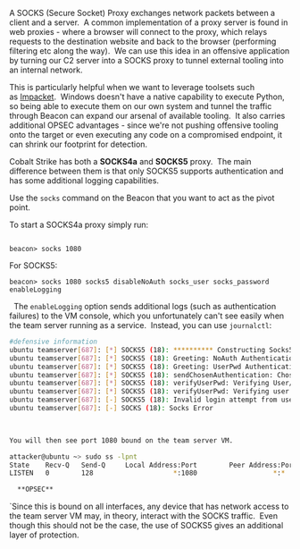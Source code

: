 
A SOCKS (Secure Socket) Proxy exchanges network packets between a client and a server.  A common implementation of a proxy server is found in web proxies - where a browser will connect to the proxy, which relays requests to the destination website and back to the browser (performing filtering etc along the way).  We can use this idea in an offensive application by turning our C2 server into a SOCKS proxy to tunnel external tooling into an internal network.

This is particularly helpful when we want to leverage toolsets such as [Impacket](https://github.com/SecureAuthCorp/impacket).  Windows doesn't have a native capability to execute Python, so being able to execute them on our own system and tunnel the traffic through Beacon can expand our arsenal of available tooling.  It also carries additional OPSEC advantages - since we're not pushing offensive tooling onto the target or even executing any code on a compromised endpoint, it can shrink our footprint for detection.

Cobalt Strike has both a **SOCKS4a** and **SOCKS5** proxy.  The main difference between them is that only SOCKS5 supports authentication and has some additional logging capabilities.

Use the `socks` command on the Beacon that you want to act as the pivot point.

To start a SOCKS4a proxy simply run:
```

beacon> socks 1080
```

For SOCKS5:
```
beacon> socks 1080 socks5 disableNoAuth socks_user socks_password enableLogging
```


  The `enableLogging` option sends additional logs (such as authentication failures) to the VM console, which you unfortunately can't see easily when the team server running as a service.  Instead, you can use `journalctl`:  
  
```bash
#defensive information
ubuntu teamserver[687]: [*] SOCKS5 (18): ********** Constructing Socks5Command **********
ubuntu teamserver[687]: [*] SOCKS5 (18): Greeting: NoAuth Authentication offered: 0
ubuntu teamserver[687]: [*] SOCKS5 (18): Greeting: UserPwd Authentication offered: 2
ubuntu teamserver[687]: [*] SOCKS5 (18): sendChosenAuthentication: Chosen Authentication Type: 2
ubuntu teamserver[687]: [*] SOCKS5 (18): verifyUserPwd: Verifying User/Password Authentication
ubuntu teamserver[687]: [*] SOCKS5 (18): verifyUserPwd: Verifying user:
ubuntu teamserver[687]: [-] SOCKS5 (18): Invalid login attempt from user:
ubuntu teamserver[687]: [-] SOCKS (18): Socks Error

  

You will then see port 1080 bound on the team server VM.

attacker@ubuntu ~> sudo ss -lpnt
State    Recv-Q   Send-Q     Local Address:Port        Peer Address:Port   Process
LISTEN   0        128                    *:1080                   *:*       users:(("TeamServerImage",pid=687,fd=13))

  **OPSEC**  
```
  

`Since this is bound on all interfaces, any device that has network access to the team server VM may, in theory, interact with the SOCKS traffic.  Even though this should not be the case, the use of SOCKS5 gives an additional layer of protection.